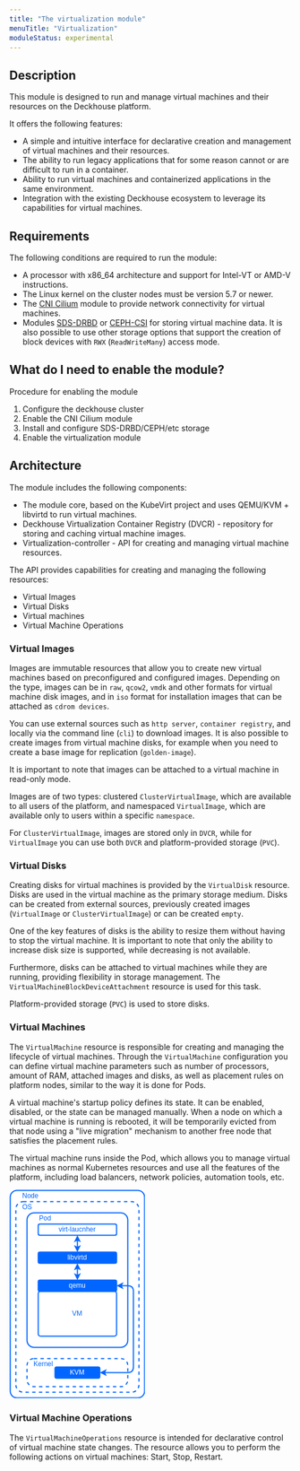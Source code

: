 ```yaml
---
title: "The virtualization module"
menuTitle: "Virtualization"
moduleStatus: experimental
---
```


## Description

This module is designed to run and manage virtual machines and their resources on the Deckhouse platform.

It offers the following features:

- A simple and intuitive interface for declarative creation and management of virtual machines and their resources.
- The ability to run legacy applications that for some reason cannot or are difficult to run in a container.
- Ability to run virtual machines and containerized applications in the same environment.
- Integration with the existing Deckhouse ecosystem to leverage its capabilities for virtual machines.

## Requirements

The following conditions are required to run the module:

- A processor with x86_64 architecture and support for Intel-VT or AMD-V instructions.
- The Linux kernel on the cluster nodes must be version 5.7 or newer.
- The [CNI Cilium](/documentation/v1/modules/021-cni-cilium/) module to provide network connectivity for virtual machines.
- Modules [SDS-DRBD](https://deckhouse.io/modules/sds-drbd/stable/) or [CEPH-CSI](/documentation/v1/modules/031-ceph-csi/) for storing virtual machine data. It is also possible to use other storage options that support the creation of block devices with `RWX` (`ReadWriteMany`) access mode.

## What do I need to enable the module?

Procedure for enabling the module

1. Configure the deckhouse cluster
2. Enable the CNI Cilium module
3. Install and configure SDS-DRBD/CEPH/etc storage
4. Enable the virtualization module

## Architecture

The module includes the following components:

- The module core, based on the KubeVirt project and uses QEMU/KVM + libvirtd to run virtual machines.
- Deckhouse Virtualization Container Registry (DVCR) - repository for storing and caching virtual machine images.
- Virtualization-controller - API for creating and managing virtual machine resources.

The API provides capabilities for creating and managing the following resources:

- Virtual Images
- Virtual Disks
- Virtual machines
- Virtual Machine Operations

### Virtual Images

Images are immutable resources that allow you to create new virtual machines based on preconfigured and configured images. Depending on the type, images can be in `raw`, `qcow2`, `vmdk` and other formats for virtual machine disk images, and in `iso` format for installation images that can be attached as `cdrom devices`.

You can use external sources such as `http server`, `container registry`, and locally via the command line (`cli`) to download images. It is also possible to create images from virtual machine disks, for example when you need to create a base image for replication (`golden-image`).

It is important to note that images can be attached to a virtual machine in read-only mode.

Images are of two types: clustered `ClusterVirtualImage`, which are available to all users of the platform, and namespaced `VirtualImage`, which are available only to users within a specific `namespace`.

For `ClusterVirtualImage`, images are stored only in `DVCR`, while for `VirtualImage` you can use both `DVCR` and platform-provided storage (`PVC`).

### Virtual Disks

Creating disks for virtual machines is provided by the `VirtualDisk` resource. Disks are used in the virtual machine as the primary storage medium. Disks can be created from external sources, previously created images (`VirtualImage` or `ClusterVirtualImage`) or can be created `empty`.

One of the key features of disks is the ability to resize them without having to stop the virtual machine. It is important to note that only the ability to increase disk size is supported, while decreasing is not available.

Furthermore, disks can be attached to virtual machines while they are running, providing flexibility in storage management. The `VirtualMachineBlockDeviceAttachment` resource is used for this task.

Platform-provided storage (`PVC`) is used to store disks.

### Virtual Machines

The `VirtualMachine` resource is responsible for creating and managing the lifecycle of virtual machines. Through the `VirtualMachine` configuration you can define virtual machine parameters such as number of processors, amount of RAM, attached images and disks, as well as placement rules on platform nodes, similar to the way it is done for Pods.

A virtual machine's startup policy defines its state. It can be enabled, disabled, or the state can be managed manually. When a node on which a virtual machine is running is rebooted, it will be temporarily evicted from that node using a "live migration" mechanism to another free node that satisfies the placement rules.

The virtual machine runs inside the Pod, which allows you to manage virtual machines as normal Kubernetes resources and use all the features of the platform, including load balancers, network policies, automation tools, etc.

![](images/vm.png)

### Virtual Machine Operations

The `VirtualMachineOperations` resource is intended for declarative control of virtual machine state changes. The resource allows you to perform the following actions on virtual machines: Start, Stop, Restart.
